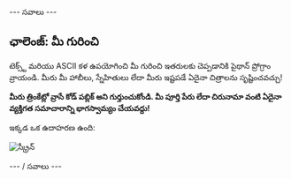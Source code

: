 \--- సవాలు \---

## ఛాలెంజ్: మీ గురించి

టెక్స్ట్ మరియు ASCII కళ ఉపయోగించి మీ గురించి ఇతరులకు చెప్పడానికి పైథాన్ ప్రోగ్రాం వ్రాయండి. మీరు మీ హాబీలు, స్నేహితులు లేదా మీరు ఇష్టపడే ఏదైనా చిత్రాలను సృష్టించవచ్చు!

**మీరు త్రింకేట్లో వ్రాసే కోడ్ పబ్లిక్ అని గుర్తుంచుకోండి. మీ పూర్తి పేరు లేదా చిరునామా వంటి ఏదైనా వ్యక్తిగత సమాచారాన్ని భాగస్వామ్యం చేయవద్దు!**

ఇక్కడ ఒక ఉదాహరణ ఉంది:

![స్క్రీన్](images/me-about.png)

\--- / సవాలు \---